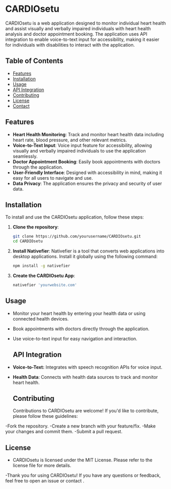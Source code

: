 # CARDIOsetu

CARDIOsetu is a web application designed to monitor individual heart health and assist visually and verbally impaired individuals with heart health analysis and doctor appointment booking. The application uses API integration to enable voice-to-text input for accessibility, making it easier for individuals with disabilities to interact with the application.

## Table of Contents

- [Features](#features)
- [Installation](#installation)
- [Usage](#usage)
- [API Integration](#api-integration)
- [Contributing](#contributing)
- [License](#license)
- [Contact](#contact)

## Features

- **Heart Health Monitoring**: Track and monitor heart health data including heart rate, blood pressure, and other relevant metrics.
- **Voice-to-Text Input**: Voice input feature for accessibility, allowing visually and verbally impaired individuals to use the application seamlessly.
- **Doctor Appointment Booking**: Easily book appointments with doctors through the application.
- **User-Friendly Interface**: Designed with accessibility in mind, making it easy for all users to navigate and use.
- **Data Privacy**: The application ensures the privacy and security of user data.

## Installation

To install and use the CARDIOsetu application, follow these steps:

1. **Clone the repository**:
   ```bash
   git clone https://github.com/yourusername/CARDIOsetu.git
   cd CARDIOsetu

2. **Install Nativefier**:
   Nativefier is a tool that converts web applications into desktop applications. Install it globally using the following command:
    ```bash
    npm install -g nativefier
3. **Create the CARDIOsetu App**:
   ```bash
   nativefier 'yourwebsite.com'

## Usage

- Monitor your heart health by entering your health data or using connected health devices.
- Book appointments with doctors directly through the application.
- Use voice-to-text input for easy navigation and interaction.

  ## API Integration

- **Voice-to-Text:** Integrates with speech recognition APIs for voice input.
- **Health Data**: Connects with health data sources to track and monitor heart health.

  ## Contributing
    Contributions to CARDIOsetu are welcome! If you'd like to contribute, please follow these guidelines:

-Fork the repository.
-Create a new branch with your feature/fix.
-Make your changes and commit them.
-Submit a pull request.

## License 
- CARDIOsetu is licensed under the MIT License. Please refer to the license file for more details.

-Thank you for using CARDIOsetu! If you have any questions or feedback, feel free to open an issue or contact .
